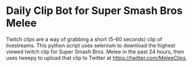 # Daily Clip Bot for Super Smash Bros Melee

Twitch clips are a way of grabbing a short (5-60 seconds) clip of livestreams. This python script uses selenium to download the highest viewed twitch clip for Super Smash Bros. Melee in the past 24 hours, then uses tweepy to upload that clip to Twitter at https://twitter.com/MeleeClips.